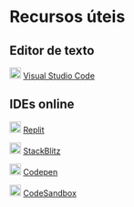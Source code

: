 # Recursos úteis
## Editor de texto
<img src="https://code.visualstudio.com/favicon.ico" height="20"> [Visual Studio Code](https://code.visualstudio.com/)

## IDEs online
<img src="https://replit.com/public/icons/apple-icon-180.png" height="20"> [Replit](https://replit.com/)

<img src="https://c.staticblitz.com/assets/favicon-7453cf0c12d349fb64b7aa2b69cc69c026f083a27f139f0839b1f4948bed6811.png" height="20"> [StackBlitz](https://stackblitz.com/enterprise)

<img src="https://cpwebassets.codepen.io/assets/favicon/favicon-touch-de50acbf5d634ec6791894eba4ba9cf490f709b3d742597c6fc4b734e6492a5a.png" height="20"> [Codepen](https://codepen.io/)

<img src="https://d1nhio0ox7pgb.cloudfront.net/_img/o_collection_png/green_dark_grey/512x512/plain/shape_square.png" height="20"> [CodeSandbox](https://codesandbox.io/)



